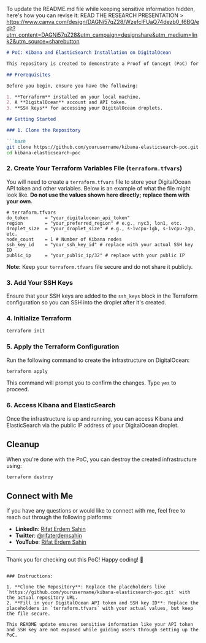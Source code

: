 To update the README.md file while keeping sensitive information hidden, here's how you can revise it:
READ THE RESEARCH PRESENTATION > https://www.canva.com/design/DAGNi57qZ28/WzefclFUaQ74dezb0_f6BQ/edit?utm_content=DAGNi57qZ28&utm_campaign=designshare&utm_medium=link2&utm_source=sharebutton

```markdown
# PoC: Kibana and ElasticSearch Installation on DigitalOcean

This repository is created to demonstrate a Proof of Concept (PoC) for installing Kibana and ElasticSearch on a DigitalOcean droplet. The setup is automated using Terraform, and the necessary steps to complete this PoC are outlined below.

## Prerequisites

Before you begin, ensure you have the following:

1. **Terraform** installed on your local machine.
2. A **DigitalOcean** account and API token.
3. **SSH keys** for accessing your DigitalOcean droplets.

## Getting Started

### 1. Clone the Repository

```bash
git clone https://github.com/yourusername/kibana-elasticsearch-poc.git
cd kibana-elasticsearch-poc
```

### 2. Create Your Terraform Variables File (`terraform.tfvars`)

You will need to create a `terraform.tfvars` file to store your DigitalOcean API token and other variables. Below is an example of what the file might look like. **Do not use the values shown here directly; replace them with your own.**

```hcl
# terraform.tfvars
do_token      = "your_digitalocean_api_token"
region        = "your_preferred_region" # e.g., nyc3, lon1, etc.
droplet_size  = "your_droplet_size" # e.g., s-1vcpu-1gb, s-1vcpu-2gb, etc.
node_count    = 1 # Number of Kibana nodes
ssh_key_id    = "your_ssh_key_id" # replace with your actual SSH key ID
public_ip     = "your_public_ip/32" # replace with your public IP
```

**Note:** Keep your `terraform.tfvars` file secure and do not share it publicly.

### 3. Add Your SSH Keys

Ensure that your SSH keys are added to the `ssh_keys` block in the Terraform configuration so you can SSH into the droplet after it's created.

### 4. Initialize Terraform

```bash
terraform init
```

### 5. Apply the Terraform Configuration

Run the following command to create the infrastructure on DigitalOcean:

```bash
terraform apply
```

This command will prompt you to confirm the changes. Type `yes` to proceed.

### 6. Access Kibana and ElasticSearch

Once the infrastructure is up and running, you can access Kibana and ElasticSearch via the public IP address of your DigitalOcean droplet.

## Cleanup

When you're done with the PoC, you can destroy the created infrastructure using:

```bash
terraform destroy
```

## Connect with Me

If you have any questions or would like to connect with me, feel free to reach out through the following platforms:

- **LinkedIn**: [Rifat Erdem Sahin](https://www.linkedin.com/in/rifaterdemsahin/)
- **Twitter**: [@rifaterdemsahin](https://x.com/rifaterdemsahin)
- **YouTube**: [Rifat Erdem Sahin](https://www.youtube.com/@RifatErdemSahin)

---

Thank you for checking out this PoC! Happy coding! 🚀
```

### Instructions:

1. **Clone the Repository**: Replace the placeholders like `https://github.com/yourusername/kibana-elasticsearch-poc.git` with the actual repository URL.
2. **Fill in your DigitalOcean API token and SSH key ID**: Replace the placeholders in `terraform.tfvars` with your actual values, but keep the file secure.

This README update ensures sensitive information like your API token and SSH key are not exposed while guiding users through setting up the PoC.

